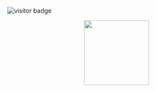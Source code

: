 ![visitor badge](https://visitor-badge.laobi.icu/badge?page_id=rn-prdsj&left_text=My%20Page%20Visitors)

<div align="center">

  <img src="https://github-readme-stats.vercel.app/api?username=rn-prdsj&show_icons=true&theme=transparent&hide_border=true&hide_title=true&include_all_commits=true&count_private=true" height="150" />

</div>
